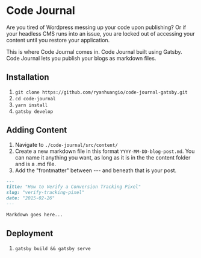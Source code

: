 # Code Journal

Are you tired of Wordpress messing up your code upon publishing? Or if your headless CMS runs into an issue, you are locked out of accessing your content until you restore your application.

This is where Code Journal comes in. Code Journal built using Gatsby. Code Journal lets you publish your blogs as markdown files.

## Installation

1. `git clone https://github.com/ryanhuangio/code-journal-gatsby.git`
2. `cd code-journal`
3. `yarn install`
4. `gatsby develop`

## Adding Content

1. Navigate to `./code-journal/src/content/`
2. Create a new markdown file in this format `YYYY-MM-DD-blog-post.md`. You can name it anything you want, as long as it is in the the content folder and is a .md file.
3. Add the "frontmatter" between --- and beneath that is your post.

```markdown
---
title: "How to Verify a Conversion Tracking Pixel"
slug: "verify-tracking-pixel"
date: "2015-02-26"
---

Markdown goes here...
```

## Deployment

1. `gatsby build && gatsby serve`









